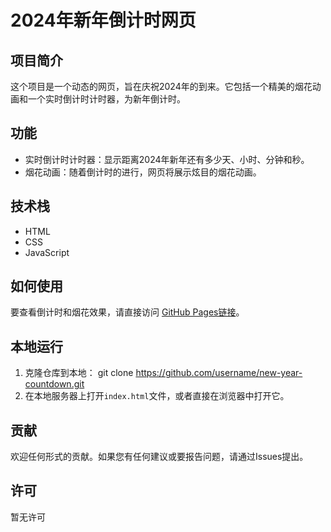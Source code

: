 # 2024年新年倒计时网页

## 项目简介
这个项目是一个动态的网页，旨在庆祝2024年的到来。它包括一个精美的烟花动画和一个实时倒计时计时器，为新年倒计时。

## 功能
- 实时倒计时计时器：显示距离2024年新年还有多少天、小时、分钟和秒。
- 烟花动画：随着倒计时的进行，网页将展示炫目的烟花动画。

## 技术栈
- HTML
- CSS
- JavaScript

## 如何使用
要查看倒计时和烟花效果，请直接访问 [GitHub Pages链接](https://username.github.io/new-year-countdown)。

## 本地运行
1. 克隆仓库到本地：
git clone https://github.com/username/new-year-countdown.git
2. 在本地服务器上打开`index.html`文件，或者直接在浏览器中打开它。

## 贡献
欢迎任何形式的贡献。如果您有任何建议或要报告问题，请通过Issues提出。

## 许可
暂无许可

